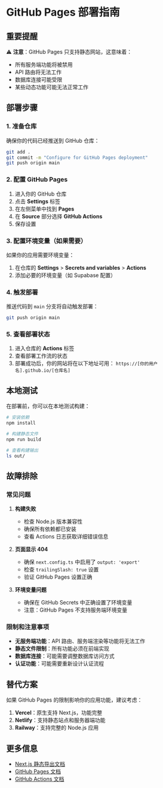 # GitHub Pages 部署指南

## 重要提醒

⚠️ **注意**：GitHub Pages 只支持静态网站，这意味着：
- 所有服务端功能将被禁用
- API 路由将无法工作
- 数据库连接可能受限
- 某些动态功能可能无法正常工作

## 部署步骤

### 1. 准备仓库

确保你的代码已经推送到 GitHub 仓库：

```bash
git add .
git commit -m "Configure for GitHub Pages deployment"
git push origin main
```

### 2. 配置 GitHub Pages

1. 进入你的 GitHub 仓库
2. 点击 **Settings** 标签
3. 在左侧菜单中找到 **Pages**
4. 在 **Source** 部分选择 **GitHub Actions**
5. 保存设置

### 3. 配置环境变量（如果需要）

如果你的应用需要环境变量：

1. 在仓库的 **Settings** > **Secrets and variables** > **Actions**
2. 添加必要的环境变量（如 Supabase 配置）

### 4. 触发部署

推送代码到 `main` 分支将自动触发部署：

```bash
git push origin main
```

### 5. 查看部署状态

1. 进入仓库的 **Actions** 标签
2. 查看部署工作流的状态
3. 部署成功后，你的网站将在以下地址可用：
   `https://[你的用户名].github.io/[仓库名]`

## 本地测试

在部署前，你可以在本地测试构建：

```bash
# 安装依赖
npm install

# 构建静态文件
npm run build

# 查看构建输出
ls out/
```

## 故障排除

### 常见问题

1. **构建失败**
   - 检查 Node.js 版本兼容性
   - 确保所有依赖都已安装
   - 查看 Actions 日志获取详细错误信息

2. **页面显示 404**
   - 确保 `next.config.ts` 中启用了 `output: 'export'`
   - 检查 `trailingSlash: true` 设置
   - 验证 GitHub Pages 设置正确

3. **环境变量问题**
   - 确保在 GitHub Secrets 中正确设置了环境变量
   - 注意：GitHub Pages 不支持服务端环境变量

### 限制和注意事项

- **无服务端功能**：API 路由、服务端渲染等功能将无法工作
- **静态文件限制**：所有功能必须在前端实现
- **数据库连接**：可能需要调整数据库访问方式
- **认证功能**：可能需要重新设计认证流程

## 替代方案

如果 GitHub Pages 的限制影响你的应用功能，建议考虑：

1. **Vercel**：原生支持 Next.js，功能完整
2. **Netlify**：支持静态站点和服务器端功能
3. **Railway**：支持完整的 Node.js 应用

## 更多信息

- [Next.js 静态导出文档](https://nextjs.org/docs/app/building-your-application/deploying/static-exports)
- [GitHub Pages 文档](https://pages.github.com/)
- [GitHub Actions 文档](https://docs.github.com/en/actions) 